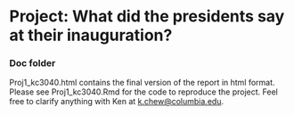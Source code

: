 # Project: What did the presidents say at their inauguration?

### Doc folder

Proj1_kc3040.html contains the final version of the report in html format. Please see Proj1_kc3040.Rmd for the code to reproduce the project. Feel free to clarify anything with Ken at k.chew@columbia.edu.